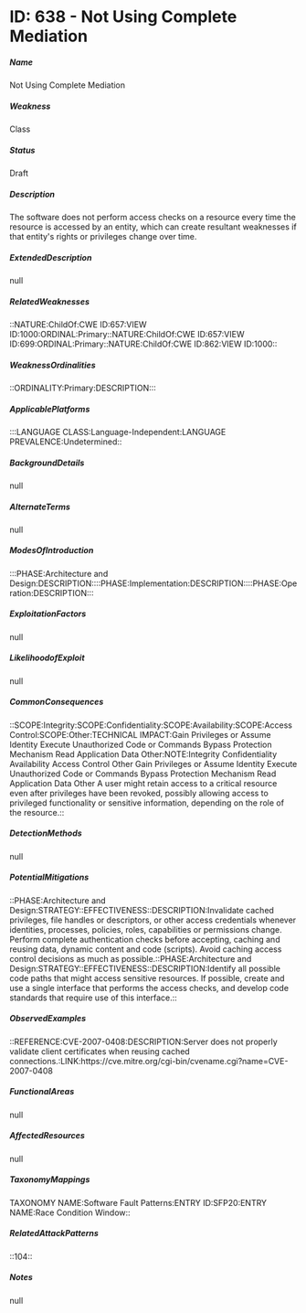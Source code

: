 # ID: 638 - Not Using Complete Mediation
<h5>Name</h5>Not Using Complete Mediation
<h5>Weakness</h5>Class
<h5>Status</h5>Draft
<h5>Description</h5>The software does not perform access checks on a resource every time the resource is accessed by an entity, which can create resultant weaknesses if that entity's rights or privileges change over time.
<h5>ExtendedDescription</h5>null
<h5>RelatedWeaknesses</h5>::NATURE:ChildOf:CWE ID:657:VIEW ID:1000:ORDINAL:Primary::NATURE:ChildOf:CWE ID:657:VIEW ID:699:ORDINAL:Primary::NATURE:ChildOf:CWE ID:862:VIEW ID:1000::
<h5>WeaknessOrdinalities</h5>::ORDINALITY:Primary:DESCRIPTION:::
<h5>ApplicablePlatforms</h5>:::LANGUAGE CLASS:Language-Independent:LANGUAGE PREVALENCE:Undetermined::
<h5>BackgroundDetails</h5>null
<h5>AlternateTerms</h5>null
<h5>ModesOfIntroduction</h5>:::PHASE:Architecture and Design:DESCRIPTION::::PHASE:Implementation:DESCRIPTION::::PHASE:Operation:DESCRIPTION:::
<h5>ExploitationFactors</h5>null
<h5>LikelihoodofExploit</h5>null
<h5>CommonConsequences</h5>::SCOPE:Integrity:SCOPE:Confidentiality:SCOPE:Availability:SCOPE:Access Control:SCOPE:Other:TECHNICAL IMPACT:Gain Privileges or Assume Identity Execute Unauthorized Code or Commands Bypass Protection Mechanism Read Application Data Other:NOTE:Integrity Confidentiality Availability Access Control Other Gain Privileges or Assume Identity Execute Unauthorized Code or Commands Bypass Protection Mechanism Read Application Data Other A user might retain access to a critical resource even after privileges have been revoked, possibly allowing access to privileged functionality or sensitive information, depending on the role of the resource.::
<h5>DetectionMethods</h5>null
<h5>PotentialMitigations</h5>::PHASE:Architecture and Design:STRATEGY::EFFECTIVENESS::DESCRIPTION:Invalidate cached privileges, file handles or descriptors, or other access credentials whenever identities, processes, policies, roles, capabilities or permissions change. Perform complete authentication checks before accepting, caching and reusing data, dynamic content and code (scripts). Avoid caching access control decisions as much as possible.::PHASE:Architecture and Design:STRATEGY::EFFECTIVENESS::DESCRIPTION:Identify all possible code paths that might access sensitive resources. If possible, create and use a single interface that performs the access checks, and develop code standards that require use of this interface.::
<h5>ObservedExamples</h5>::REFERENCE:CVE-2007-0408:DESCRIPTION:Server does not properly validate client certificates when reusing cached connections.:LINK:https://cve.mitre.org/cgi-bin/cvename.cgi?name=CVE-2007-0408
<h5>FunctionalAreas</h5>null
<h5>AffectedResources</h5>null
<h5>TaxonomyMappings</h5>TAXONOMY NAME:Software Fault Patterns:ENTRY ID:SFP20:ENTRY NAME:Race Condition Window::
<h5>RelatedAttackPatterns</h5>::104::
<h5>Notes</h5>null

